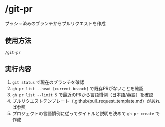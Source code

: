 # /git-pr

プッシュ済みのブランチからプルリクエストを作成

## 使用方法
```
/git-pr
```

## 実行内容
1. `git status` で現在のブランチを確認
2. `gh pr list --head [current-branch]` で既存PRがないことを確認
3. `gh pr list --limit 5` で最近のPRから言語慣例（日本語/英語）を確認
4. プルリクエストテンプレート（.github/pull_request_template.md）があれば参照
5. プロジェクトの言語慣例に従ってタイトルと説明を決めて `gh pr create` で作成